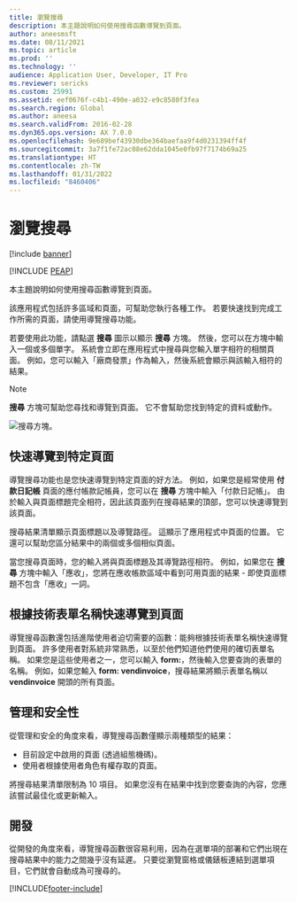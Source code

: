 ```yaml
---
title: 瀏覽搜尋
description: 本主題說明如何使用搜尋函數導覽到頁面。
author: aneesmsft
ms.date: 08/11/2021
ms.topic: article
ms.prod: ''
ms.technology: ''
audience: Application User, Developer, IT Pro
ms.reviewer: sericks
ms.custom: 25991
ms.assetid: eef0676f-c4b1-490e-a032-e9c8580f3fea
ms.search.region: Global
ms.author: aneesa
ms.search.validFrom: 2016-02-28
ms.dyn365.ops.version: AX 7.0.0
ms.openlocfilehash: 9e689bef43930dbe364baefaa9f4d0231394ff4f
ms.sourcegitcommit: 3a7f1fe72ac08e62dda1045e0fb97f7174b69a25
ms.translationtype: HT
ms.contentlocale: zh-TW
ms.lasthandoff: 01/31/2022
ms.locfileid: "8460406"
---
```

# <a name="navigation-search"></a>瀏覽搜尋

[!include [banner](../includes/banner.md)]


[!INCLUDE [PEAP](../../../includes/peap-1.md)]

本主題說明如何使用搜尋函數導覽到頁面。

該應用程式包括許多區域和頁面，可幫助您執行各種工作。 若要快速找到完成工作所需的頁面，請使用導覽搜尋功能。

若要使用此功能，請點選 **搜尋** 圖示以顯示 **搜尋** 方塊。 然後，您可以在方塊中輸入一個或多個單字。 系統會立即在應用程式中搜尋與您輸入單字相符的相關頁面。 例如，您可以輸入「廠商發票」作為輸入，然後系統會顯示與該輸入相符的結果。

> [!NOTE]
> **搜尋** 方塊可幫助您尋找和導覽到頁面。 它不會幫助您找到特定的資料或動作。

![搜尋方塊。](media/navigation-search.png "搜尋方塊")

## <a name="quickly-navigate-to-a-particular-page"></a>快速導覽到特定頁面

導覽搜尋功能也是您快速導覽到特定頁面的好方法。 例如，如果您是經常使用 **付款日記帳** 頁面的應付帳款記帳員，您可以在 **搜尋** 方塊中輸入「付款日記帳」。 由於輸入與頁面標題完全相符，因此該頁面列在搜尋結果的頂部，您可以快速導覽到該頁面。

搜尋結果清單顯示頁面標題以及導覽路徑。 這顯示了應用程式中頁面的位置。 它還可以幫助您區分結果中的兩個或多個相似頁面。

當您搜尋頁面時，您的輸入將與頁面標題及其導覽路徑相符。 例如，如果您在 **搜尋** 方塊中輸入「應收」，您將在應收帳款區域中看到可用頁面的結果 - 即使頁面標題不包含「應收」一詞。

## <a name="quickly-navigate-to-a-page-based-on-the-technical-form-name"></a>根據技術表單名稱快速導覽到頁面

導覽搜尋函數還包括進階使用者迫切需要的函數：能夠根據技術表單名稱快速導覽到頁面。 許多使用者對系統非常熟悉，以至於他們知道他們使用的確切表單名稱。 如果您是這些使用者之一，您可以輸入 **form:**，然後輸入您要查詢的表單的名稱。 例如，如果您輸入 **form: vendinvoice**，搜尋結果將顯示表單名稱以 **vendinvoice** 開頭的所有頁面。

## <a name="administration-and-security"></a>管理和安全性

從管理和安全的角度來看，導覽搜尋函數僅顯示兩種類型的結果：

- 目前設定中啟用的頁面 (透過組態機碼)。
- 使用者根據使用者角色有權存取的頁面。

將搜尋結果清單限制為 10 項目。 如果您沒有在結果中找到您要查詢的內容，您應該嘗試最佳化或更新輸入。

## <a name="development"></a>開發

從開發的角度來看，導覽搜尋函數很容易利用，因為在選單項的部署和它們出現在搜尋結果中的能力之間幾乎沒有延遲。 只要從瀏覽窗格或儀錶板連結到選單項目，它們就會自動成為可搜尋的。


[!INCLUDE[footer-include](../../../includes/footer-banner.md)]
